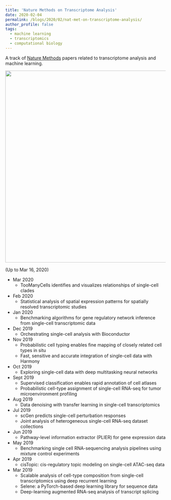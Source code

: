 ```yaml
---
title: 'Nature Methods on Transcriptome Analysis'
date: 2020-02-04
permalink: /blogs/2020/02/nat-met-on-transcriptome-analysis/
author_profile: false
tags:
  - machine learning
  - transcriptomics
  - computational biology
---
```


A track of [Nature Methods](https://www.nature.com/nmeth/) papers related to transcriptome analysis and machine learning.


<p align="center">
    <img src="https://hzmaxwell.github.io/images/nature-methods.jpg" width="600"/>
</p>



(Up to Mar 16, 2020)



- Mar 2020
  - TooManyCells identifies and visualizes relationships of single-cell clades
- Feb 2020
  - Statistical analysis of spatial expression patterns for spatially resolved transcriptomic studies
- Jan 2020
  - Benchmarking algorithms for gene regulatory network inference from single-cell transcriptomic data
- Dec 2019
  - Orchestrating single-cell analysis with Bioconductor
- Nov 2019
  - Probabilistic cell typing enables fine mapping of closely related cell types in situ
  - Fast, sensitive and accurate integration of single-cell data with Harmony
- Oct 2019
  - Exploring single-cell data with deep multitasking neural networks
- Sept 2019
  - Supervised classification enables rapid annotation of cell atlases
  - Probabilistic cell-type assignment of single-cell RNA-seq for tumor microenvironment profiling
- Aug 2019
  - Data denoising with transfer learning in single-cell transcriptomics
- Jul 2019
  - scGen predicts single-cell perturbation responses
  - Joint analysis of heterogeneous single-cell RNA-seq dataset collections
- Jun 2019
  - Pathway-level information extractor (PLIER) for gene expression data
- May 2019
  - Benchmarking single cell RNA-sequencing analysis pipelines using mixture control experiments
- Apr 2019
  - cisTopic: cis-regulatory topic modeling on single-cell ATAC-seq data
- Mar 2019
  - Scalable analysis of cell-type composition from single-cell transcriptomics using deep recurrent learning
  - Selene: a PyTorch-based deep learning library for sequence data
  - Deep-learning augmented RNA-seq analysis of transcript splicing







